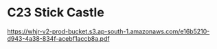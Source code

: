 # C23 Stick Castle
https://whjr-v2-prod-bucket.s3.ap-south-1.amazonaws.com/e16b5210-d943-4a38-834f-acebf1accb8a.pdf
